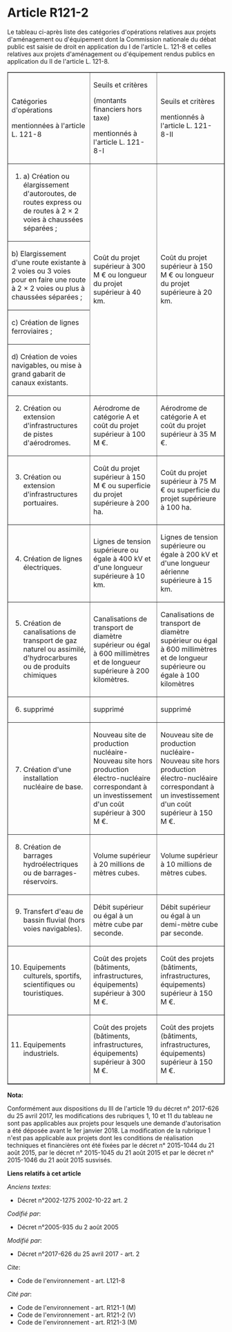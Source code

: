 # Article R121-2

Le tableau ci-après liste des catégories d'opérations relatives aux projets d'aménagement ou d'équipement dont la Commission
nationale du débat public est saisie de droit en application du I de l'article L. 121-8 et celles relatives aux projets
d'aménagement ou d'équipement rendus publics en application du II de l'article L. 121-8.

<table cellspacing="0" border="1" cellpadding="0" align="center">
  <tbody>
    <tr>
      <td>

Catégories d'opérations

mentionnées à l'article L. 121-8

</td>
      <td>

Seuils et critères 

(montants financiers hors taxe)

mentionnés à l'article L. 121-8-I

</td>
      <td>

Seuils et critères

mentionnés à l'article L. 121-8-II

</td>
    </tr>
    <tr>
      <td align="left">

1. a) Création ou élargissement d'autoroutes, de routes express ou de routes à 2 × 2 voies à chaussées séparées ;

</td>
      <td rowspan="4" align="left">

Coût du projet supérieur à 300 M € ou longueur du projet supérieur à 40 km.

</td>
      <td align="left" rowspan="4">

Coût du projet supérieur à 150 M € ou longueur du projet supérieure à 20 km.

</td>
    </tr>
    <tr>
      <td>

b) Elargissement d'une route existante à 2 voies ou 3 voies pour en faire une route à 2 × 2 voies ou plus à chaussées
séparées ;

</td>
    </tr>
    <tr>
      <td>

c) Création de lignes ferroviaires ;

</td>
    </tr>
    <tr>
      <td>

d) Création de voies navigables, ou mise à grand gabarit de canaux existants.

</td>
    </tr>
    <tr>
      <td>

2. Création ou extension d'infrastructures de pistes d'aérodromes.

</td>
      <td>

Aérodrome de catégorie A et coût du projet supérieur à 100 M €.

</td>
      <td>

Aérodrome de catégorie A et coût du projet supérieur à 35 M €.

</td>
    </tr>
    <tr>
      <td align="left">

3. Création ou extension d'infrastructures portuaires.

</td>
      <td align="left">

Coût du projet supérieur à 150 M € ou superficie du projet supérieure à 200 ha.

</td>
      <td align="left">

Coût du projet supérieur à 75 M € ou superficie du projet supérieure à 100 ha.

</td>
    </tr>
    <tr>
      <td align="left">

4. Création de lignes électriques.

</td>
      <td align="left">

Lignes de tension supérieure ou égale à 400 kV et d'une longueur supérieure à 10 km.

</td>
      <td align="left">

Lignes de tension supérieure ou égale à 200 kV et d'une longueur aérienne supérieure à 15 km.

</td>
    </tr>
    <tr>
      <td align="left">

5. Création de canalisations de transport de gaz naturel ou assimilé, d'hydrocarbures ou de produits chimiques

</td>
      <td align="left">

Canalisations de transport de diamètre supérieur ou égal à 600 millimètres et de longueur supérieure à 200 kilomètres.

</td>
      <td align="left">

Canalisations de transport de diamètre supérieur ou égal à 600 millimètres et de longueur supérieure ou égale à 100
kilomètres

</td>
    </tr>
    <tr>
      <td align="left">

6. supprimé

</td>
      <td align="left">

supprimé

</td>
      <td align="left">

supprimé

</td>
    </tr>
    <tr>
      <td align="left">

7. Création d'une installation nucléaire de base.

</td>
      <td align="left">

Nouveau site de production nucléaire-Nouveau site hors production électro-nucléaire correspondant à un investissement d'un
coût supérieur à 300 M €.

</td>
      <td align="left">

Nouveau site de production nucléaire-Nouveau site hors production électro-nucléaire correspondant à un investissement d'un
coût supérieur à 150 M €.

</td>
    </tr>
    <tr>
      <td align="left">

8. Création de barrages hydroélectriques ou de barrages-réservoirs.

</td>
      <td align="left">

Volume supérieur à 20 millions de mètres cubes.

</td>
      <td align="left">

Volume supérieur à 10 millions de mètres cubes.

</td>
    </tr>
    <tr>
      <td align="left">

9. Transfert d'eau de bassin fluvial (hors voies navigables).

</td>
      <td align="left">

Débit supérieur ou égal à un mètre cube par seconde.

</td>
      <td align="left">

Débit supérieur ou égal à un demi-mètre cube par seconde.

</td>
    </tr>
    <tr>
      <td>

10. Equipements culturels, sportifs, scientifiques ou touristiques.

</td>
      <td>

Coût des projets (bâtiments, infrastructures, équipements) supérieur à 300 M €.

</td>
      <td>

Coût des projets (bâtiments, infrastructures, équipements) supérieur à 150 M €.

</td>
    </tr>
    <tr>
      <td>

11. Equipements industriels.

</td>
      <td>

Coût des projets (bâtiments, infrastructures, équipements) supérieur à 300 M €.

</td>
      <td>

Coût des projets (bâtiments, infrastructures, équipements) supérieur à 150 M €.

</td>
    </tr>
  </tbody>
</table>

**Nota:**

Conformément aux dispositions du III de l'article 19 du décret n° 2017-626 du 25 avril 2017, les modifications des rubriques
1, 10 et 11 du tableau ne sont pas applicables aux projets pour lesquels une demande d'autorisation a été déposée avant le
1er janvier 2018. La modification de la rubrique 1 n'est pas applicable aux projets dont les conditions de réalisation
techniques et financières ont été fixées par le décret n° 2015-1044 du 21 août 2015, par le décret n° 2015-1045 du 21 août
2015 et par le décret n° 2015-1046 du 21 août 2015 susvisés.

**Liens relatifs à cet article**

_Anciens textes_:

  - Décret n°2002-1275 2002-10-22 art. 2

_Codifié par_:

  - Décret n°2005-935 du 2 août 2005

_Modifié par_:

  - Décret n°2017-626 du 25 avril 2017 - art. 2

_Cite_:

  - Code de l'environnement - art. L121-8

_Cité par_:

  - Code de l'environnement - art. R121-1 (M)
  - Code de l'environnement - art. R121-2 (V)
  - Code de l'environnement - art. R121-3 (M)
